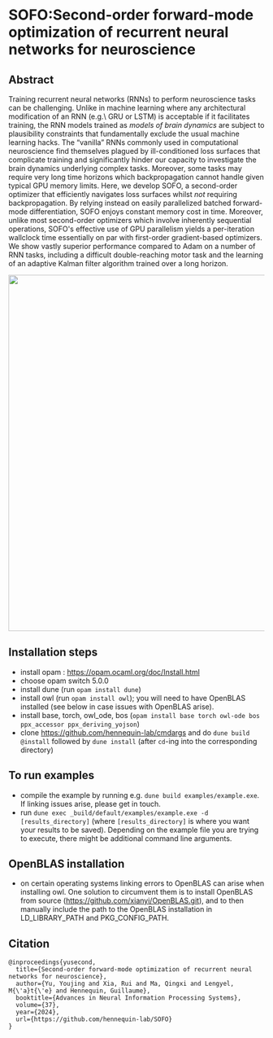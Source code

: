 # SOFO:Second-order forward-mode optimization of recurrent neural networks for neuroscience

## Abstract
Training recurrent neural networks (RNNs) to perform neuroscience tasks can be challenging. Unlike in machine learning where any architectural modification of an RNN (e.g.\ GRU or LSTM) is acceptable if it facilitates training, the RNN models trained as _models of brain dynamics_ are subject to plausibility constraints that fundamentally exclude the usual machine learning hacks. The “vanilla” RNNs commonly used in computational neuroscience find themselves plagued by ill-conditioned loss surfaces that complicate training and significantly hinder our capacity to investigate the brain dynamics underlying complex tasks. Moreover, some tasks may require very long time horizons which backpropagation cannot handle given typical GPU memory limits. Here, we develop SOFO, a second-order optimizer that efficiently navigates loss surfaces whilst _not_ requiring backpropagation. By relying instead on easily parallelized batched forward-mode differentiation, SOFO enjoys constant memory cost in time. Moreover, unlike most second-order optimizers which involve inherently sequential operations, SOFO's effective use of GPU parallelism yields a per-iteration wallclock time essentially on par with first-order gradient-based optimizers. We show vastly superior performance compared to Adam on a number of RNN tasks, including a difficult double-reaching motor task and the learning of an adaptive Kalman filter algorithm trained over a long horizon.

<p align="center">
 <img src="https://github.com/hennequin-lab/SOFO/blob/main/sofo_illustrate.png" width="700">
</p>

## Installation steps

- install opam : https://opam.ocaml.org/doc/Install.html
- choose opam switch 5.0.0 
- install dune (run `opam install dune`) 
- install owl (run `opam install owl`); you will need to have OpenBLAS installed (see below in case issues with OpenBLAS arise). 
- install base, torch, owl_ode, bos (`opam install base torch owl-ode bos ppx_accessor ppx_deriving_yojson`)
- clone https://github.com/hennequin-lab/cmdargs and do `dune build @install` followed by `dune install` (after `cd`-ing into the corresponding directory)

## To run examples

- compile the example by running e.g. `dune build examples/example.exe`. If linking issues arise, please get in touch.
- run `dune exec _build/default/examples/example.exe -d [results_directory]` (where `[results_directory]` is where you want your results to be saved). Depending on the example file you are trying to execute, there might be additional command line arguments.

 
## OpenBLAS installation

- on certain operating systems linking errors to OpenBLAS can arise when installing owl. One solution to circumvent them is to install OpenBLAS from source (https://github.com/xianyi/OpenBLAS.git), and to then manually include the path to the OpenBLAS installation in LD_LIBRARY_PATH and PKG_CONFIG_PATH.
  
## Citation
```
@inproceedings{yusecond,
  title={Second-order forward-mode optimization of recurrent neural networks for neuroscience},
  author={Yu, Youjing and Xia, Rui and Ma, Qingxi and Lengyel, M{\'a}t{\'e} and Hennequin, Guillaume},
  booktitle={Advances in Neural Information Processing Systems},
  volume={37},
  year={2024},
  url={https://github.com/hennequin-lab/SOFO}
}
```
